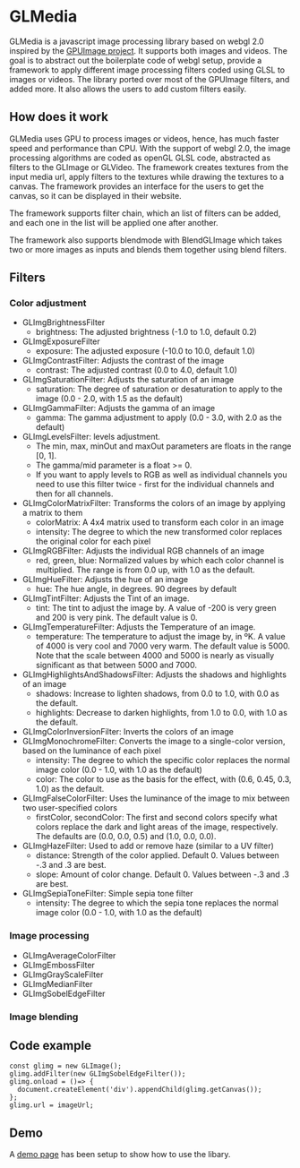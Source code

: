# GLMedia

GLMedia is a javascript image processing library based on webgl 2.0 inspired by the [GPUImage project](https://github.com/BradLarson/GPUImage). It supports both images and videos. The goal is to abstract out the boilerplate code of webgl setup, provide a framework to apply different image processing filters coded using GLSL to images or videos. The library ported over most of the GPUImage filters, and added more. It also allows the users to add custom filters easily.

## How does it work

GLMedia uses GPU to process images or videos, hence, has much faster speed and performance than CPU. With the support of webgl 2.0, the image processing algorithms are coded as openGL GLSL code, abstracted as filters to the GLImage or GLVideo. The framework creates textures from the input media url, apply filters to the textures while drawing the textures to a canvas. The framework provides an interface for the users to get the canvas, so it can be displayed in their website. 

The framework supports filter chain, which an list of filters can be added, and each one in the list will be applied one after another. 

The framework also supports blendmode with BlendGLImage which takes two or more images as inputs and blends them together using blend filters.

## Filters
### Color adjustment
- GLImgBrightnessFilter
  - brightness: The adjusted brightness (-1.0 to 1.0, default 0.2)
- GLImgExposureFilter
  - exposure: The adjusted exposure (-10.0 to 10.0, default 1.0)
- GLImgContrastFilter: Adjusts the contrast of the image
  - contrast: The adjusted contrast (0.0 to 4.0, default 1.0) 
- GLImgSaturationFilter: Adjusts the saturation of an image
  - saturation: The degree of saturation or desaturation to apply to the image (0.0 - 2.0, with 1.5 as the default)
- GLImgGammaFilter: Adjusts the gamma of an image
  - gamma: The gamma adjustment to apply (0.0 - 3.0, with 2.0 as the default)
- GLImgLevelsFilter: levels adjustment. 
  - The min, max, minOut and maxOut parameters are floats in the range [0, 1]. 
  - The gamma/mid parameter is a float >= 0. 
  - If you want to apply levels to RGB as well as individual channels you need to use this filter twice - first for the individual channels and then for all channels.
- GLImgColorMatrixFilter: Transforms the colors of an image by applying a matrix to them
  - colorMatrix: A 4x4 matrix used to transform each color in an image
  - intensity: The degree to which the new transformed color replaces the original color for each pixel
- GLImgRGBFilter: Adjusts the individual RGB channels of an image
  - red, green, blue: Normalized values by which each color channel is multiplied. The range is from 0.0 up, with 1.0 as the default.
- GLImgHueFilter: Adjusts the hue of an image
  - hue: The hue angle, in degrees. 90 degrees by default
- GLImgTintFilter: Adjusts the Tint of an image.
  - tint: The tint to adjust the image by. A value of -200 is very green and 200 is very pink. The default value is 0.
- GLImgTemperatureFilter: Adjusts the Temperature of an image.
  - temperature: The temperature to adjust the image by, in ºK. A value of 4000 is very cool and 7000 very warm. The default value is 5000. Note that the scale between 4000 and 5000 is nearly as visually significant as that between 5000 and 7000.  
- GLImgHighlightsAndShadowsFilter: Adjusts the shadows and highlights of an image
  - shadows: Increase to lighten shadows, from 0.0 to 1.0, with 0.0 as the default.
  - highlights: Decrease to darken highlights, from 1.0 to 0.0, with 1.0 as the default.
- GLImgColorInversionFilter: Inverts the colors of an image
- GLImgMonochromeFilter: Converts the image to a single-color version, based on the luminance of each pixel
  - intensity: The degree to which the specific color replaces the normal image color (0.0 - 1.0, with 1.0 as the default)
  - color: The color to use as the basis for the effect, with (0.6, 0.45, 0.3, 1.0) as the default.
- GLImgFalseColorFilter: Uses the luminance of the image to mix between two user-specified colors
  - firstColor, secondColor: The first and second colors specify what colors replace the dark and light areas of the image, respectively. The defaults are (0.0, 0.0, 0.5) and (1.0, 0.0, 0.0).
- GLImgHazeFilter: Used to add or remove haze (similar to a UV filter)
  - distance: Strength of the color applied. Default 0. Values between -.3 and .3 are best.
  - slope: Amount of color change. Default 0. Values between -.3 and .3 are best.
- GLImgSepiaToneFilter: Simple sepia tone filter
  - intensity: The degree to which the sepia tone replaces the normal image color (0.0 - 1.0, with 1.0 as the default)


### Image processing
- GLImgAverageColorFilter
- GLImgEmbossFilter
- GLImgGrayScaleFilter
- GLImgMedianFilter
- GLImgSobelEdgeFilter

### Image blending

## Code example
```
const glimg = new GLImage();
glimg.addFilter(new GLImgSobelEdgeFilter());
glimg.onload = ()=> {
  document.createElement('div').appendChild(glimg.getCanvas());
};
glimg.url = imageUrl;
```



## Demo
A [demo page](https://weizhou.github.io/glimg/examples/) has been setup to show how to use the libary.